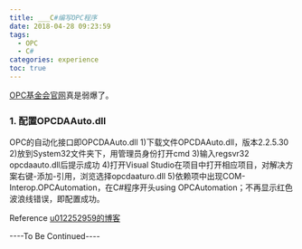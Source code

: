 ```yaml
---
title: ___C#编写OPC程序
date: 2018-04-28 09:23:59
tags:
  - OPC
  - C#
categories: experience
toc: true
---
```


[OPC基金会官网](https://opcfoundation.org/)真是弱爆了。

### 1. 配置OPCDAAuto.dll

OPC的自动化接口即OPCDAAuto.dll
1)下载文件OPCDAAuto.dll，版本2.2.5.30
2)放到System32文件夹下，用管理员身份打开cmd
3)输入regsvr32 opcdaauto.dll后提示成功
4)打开Visual Studio在项目中打开相应项目，对解决方案右键-添加-引用，浏览选择opcdaaturo.dll
5)依赖项中出现COM-Interop.OPCAutomation，在C#程序开头using OPCAutomation；不再显示红色波浪线错误，即配置成功。


Reference [u012252959的博客](https://blog.csdn.net/u012252959/article/details/49699559)


----To Be Continued----